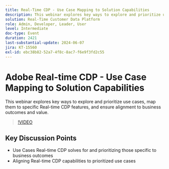 ```yaml
---
title: Real-Time CDP - Use Case Mapping to Solution Capabilities
description: This webinar explores key ways to explore and prioritize use cases, map them to specific RTCDP features, and ensure alignment to business outcomes and value. Key Discussion Points - Use Cases RT-CDP solves for and prioritizing those specific to business outcomes​Aligning RT-CDP capabilities to prioritized use cases
solution: Real-Time Customer Data Platform
role: Admin, Developer, Leader, User
level: Intermediate
doc-type: Event
duration: 2421
last-substantial-update: 2024-06-07
jira: KT-15560
exl-id: ebc38b82-52a7-4f8c-8ac7-f6e9f3fd2c55
---
```

# Adobe Real-time CDP - Use Case Mapping to Solution Capabilities

This webinar explores key ways to explore and prioritize use cases, map them to specific Real-time CDP features, and ensure alignment to business outcomes and value.

>[!VIDEO](https://video.tv.adobe.com/v/3429290/?learn=on)

## Key Discussion Points

* Use Cases Real-time CDP solves for and prioritizing those specific to business outcomes
* Aligning Real-time CDP capabilities to prioritized use cases
